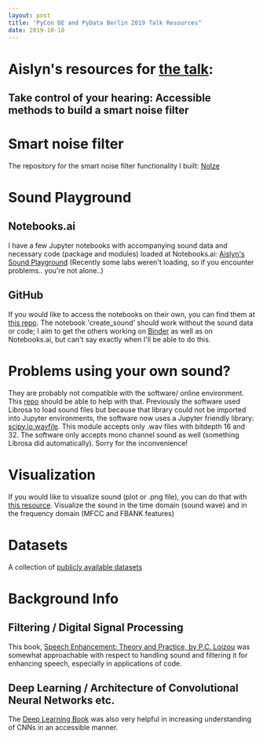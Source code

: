 ```yaml
---
layout: post
title: "PyCon DE and PyData Berlin 2019 Talk Resources"
date: 2019-10-10
---
```


# Aislyn's resources for <a href="https://de.pycon.org/program/pydata-jzw9he-take-control-of-your-hearing-accessible-methods-to-build-a-smart-noise-filter-peggy-sylopp-aislyn-rose/">the talk</a>:

## **Take control of your hearing: Accessible methods to build a smart noise filter**

# Smart noise filter

The repository for the smart noise filter functionality I built: <a href="https://github.com/pgys/NoIze">NoIze</a>

# Sound Playground

## Notebooks.ai

I have a few Jupyter notebooks with accompanying sound data and necessary code (package and modules) loaded at Notebooks.ai: <a href="https://notebooks.ai/a-n-rose">Aislyn's Sound Playground</a> (Recently some labs weren't loading, so if you encounter problems.. you're not alone..)

## GitHub

If you would like to access the notebooks on their own, you can find them at <a href="https://github.com/a-n-rose/experiment-with-sound-in-Python-filtering-and-deep-learning">this repo</a>. The notebook 'create_sound' should work without the sound data or code; I aim to get the others working on <a href="https://mybinder.org/v2/gh/a-n-rose/experiment-with-sound-in-Python-filtering-and-deep-learning/master">Binder</a> as well as on Notebooks.ai, but can't say exactly when I'll be able to do this.

# Problems using your own sound?

They are probably not compatible with the software/ online environment. This <a href="https://github.com/a-n-rose/python-sound-prep#prepare-audio-for-jupyter-lab">repo</a> should be able to help with that. Previously the software used Librosa to load sound files but because that library could not be imported into Jupyter environments, the software now uses a Jupyter friendly library: <a href="https://docs.scipy.org/doc/scipy/reference/generated/scipy.io.wavfile.read.html">scipy.io.wavfile</a>. This module accepts only .wav files with bitdepth 16 and 32. The software only accepts mono channel sound as well (something Librosa did automatically). Sorry for the inconvenience! 

# Visualization

If you would like to visualize sound (plot or .png file), you can do that with <a href="https://github.com/a-n-rose/python-sound-prep#visualizing-sound">this resource</a>. Visualize the sound in the time domain (sound wave) and in the frequency domain (MFCC and FBANK features)

# Datasets

A collection of <a href="https://a-n-rose.github.io/2019/01/06/resources-publicly-available-speech-databases.html">publicly available datasets</a>

# Background Info

## Filtering / Digital Signal Processing

This book, <a href="https://www.crcpress.com/Speech-Enhancement-Theory-and-Practice-Second-Edition/Loizou/p/book/9781138075573">Speech Enhancement: Theory and Practice, by P.C. Loizou</a> was somewhat approachable with respect to handling sound and filtering it for enhancing speech, especially in applications of code.

## Deep Learning / Architecture of Convolutional Neural Networks etc.

The <a href="http://www.deeplearningbook.org/">Deep Learning Book</a> was also very helpful in increasing understanding of CNNs in an accessible manner.
